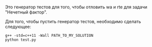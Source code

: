 Это генератор тестов для того, чтобы отловить wa и rte для задачи "Нечетный фактор". 

Для того, чтобы пустить генератор тестов, необходимо сделать следующее:

```
g++ -std=c++11 -Wall PATH_TO_MY_SOLUTION
python test.py
```